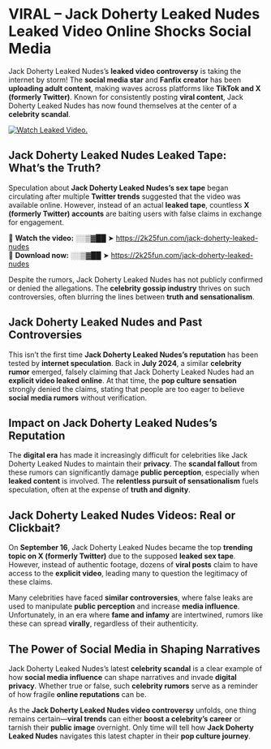 # VIRAL – Jack Doherty Leaked Nudes Leaked Video Online Shocks Social Media 

Jack Doherty Leaked Nudes’s **leaked video controversy** is taking the internet by storm! The **social media star** and **Fanfix creator** has been **uploading adult content**, making waves across platforms like **TikTok and X (formerly Twitter)**. Known for consistently posting **viral content**, Jack Doherty Leaked Nudes has now found themselves at the center of a **celebrity scandal**.  

[![Watch Leaked Video.](https://miro.medium.com/v2/resize:fit:828/format:webp/1*cilzJN44JGOrTw9NJCrNHA.gif "Watch Leaked Video")](https://2k25fun.com/jack-doherty-leaked-nudes)

## **Jack Doherty Leaked Nudes Leaked Tape: What’s the Truth?**  
Speculation about **Jack Doherty Leaked Nudes’s sex tape** began circulating after multiple **Twitter trends** suggested that the video was available online. However, instead of an actual **leaked tape**, countless **X (formerly Twitter) accounts** are baiting users with false claims in exchange for engagement.  

🔹 **Watch the video:** ░░▒▓██ ➤ https://2k25fun.com/jack-doherty-leaked-nudes  
🔹 **Download now:** ░░▒▓██ ➤ https://2k25fun.com/jack-doherty-leaked-nudes  

Despite the rumors, Jack Doherty Leaked Nudes has not publicly confirmed or denied the allegations. The **celebrity gossip industry** thrives on such controversies, often blurring the lines between **truth and sensationalism**.  

## **Jack Doherty Leaked Nudes and Past Controversies**  
This isn’t the first time **Jack Doherty Leaked Nudes’s reputation** has been tested by **internet speculation**. Back in **July 2024**, a similar **celebrity rumor** emerged, falsely claiming that Jack Doherty Leaked Nudes had an **explicit video leaked online**. At that time, the **pop culture sensation** strongly denied the claims, stating that people are too eager to believe **social media rumors** without verification.  

## **Impact on Jack Doherty Leaked Nudes’s Reputation**  
The **digital era** has made it increasingly difficult for celebrities like Jack Doherty Leaked Nudes to maintain their **privacy**. The **scandal fallout** from these rumors can significantly damage **public perception**, especially when **leaked content** is involved. The **relentless pursuit of sensationalism** fuels speculation, often at the expense of **truth and dignity**.  

## **Jack Doherty Leaked Nudes Videos: Real or Clickbait?**  
On **September 16**, Jack Doherty Leaked Nudes became the top **trending topic on X (formerly Twitter)** due to the supposed **leaked sex tape**. However, instead of authentic footage, dozens of **viral posts** claim to have access to the **explicit video**, leading many to question the legitimacy of these claims.  

Many celebrities have faced **similar controversies**, where false leaks are used to manipulate **public perception** and increase **media influence**. Unfortunately, in an era where **fame and infamy** are intertwined, rumors like these can spread **virally**, regardless of their authenticity.  

## **The Power of Social Media in Shaping Narratives**  
Jack Doherty Leaked Nudes’s latest **celebrity scandal** is a clear example of how **social media influence** can shape narratives and invade **digital privacy**. Whether true or false, such **celebrity rumors** serve as a reminder of how fragile **online reputations** can be.  

As the **Jack Doherty Leaked Nudes video controversy** unfolds, one thing remains certain—**viral trends** can either **boost a celebrity’s career** or tarnish their **public image** overnight. Only time will tell how **Jack Doherty Leaked Nudes** navigates this latest chapter in their **pop culture journey**. 